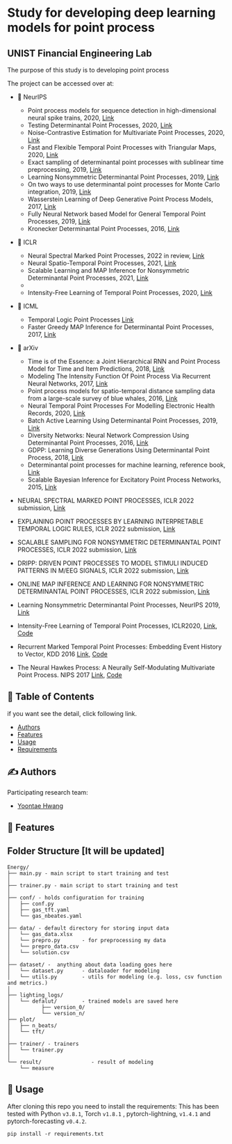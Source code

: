 # Study for developing deep learning models for point process
## UNIST Financial Engineering Lab  

The purpose of this study is to developing point process


The project can be accessed over at:
  - 🏁 NeurIPS
    - Point process models for sequence detection in high-dimensional neural spike trains, 2020, [Link](https://paperswithcode.com/paper/point-process-models-for-sequence-detection)
    - Testing Determinantal Point Processes, 2020, [Link](https://paperswithcode.com/paper/testing-determinantal-point-processes) 
    - Noise-Contrastive Estimation for Multivariate Point Processes, 2020, [Link](https://paperswithcode.com/paper/noise-contrastive-estimation-for-multivariate)
    - Fast and Flexible Temporal Point Processes with Triangular Maps, 2020, [Link](https://paperswithcode.com/paper/fast-and-flexible-temporal-point-processes)
    - Exact sampling of determinantal point processes with sublinear time preprocessing, 2019, [Link](https://paperswithcode.com/paper/exact-sampling-of-determinantal-point-1)
    - Learning Nonsymmetric Determinantal Point Processes, 2019, [Link](https://paperswithcode.com/paper/learning-nonsymmetric-determinantal-point)
    - On two ways to use determinantal point processes for Monte Carlo integration, 2019, [Link](https://paperswithcode.com/paper/on-two-ways-to-use-determinantal-point)
    - Wasserstein Learning of Deep Generative Point Process Models, 2017, [Link](https://paperswithcode.com/paper/wasserstein-learning-of-deep-generative-point)
    - Fully Neural Network based Model for General Temporal Point Processes, 2019, [Link](https://paperswithcode.com/paper/fully-neural-network-based-model-for-general)
    - Kronecker Determinantal Point Processes, 2016, [Link](https://paperswithcode.com/paper/kronecker-determinantal-point-processes)



  - 🏁 ICLR
    - Neural Spectral Marked Point Processes, 2022 in review, [Link](https://paperswithcode.com/paper/neural-spectral-marked-point-processes-1)
    - Neural Spatio-Temporal Point Processes, 2021, [Link](https://paperswithcode.com/paper/neural-spatio-temporal-point-processes-1)
    - Scalable Learning and MAP Inference for Nonsymmetric Determinantal Point Processes, 2021, [Link](https://paperswithcode.com/paper/scalable-learning-and-map-inference-for)
    - 
    - Intensity-Free Learning of Temporal Point Processes, 2020, [Link](https://paperswithcode.com/paper/intensity-free-learning-of-temporal-point)

 - 🏁 ICML
    - Temporal Logic Point Processes [Link](https://paperswithcode.com/paper/temporal-logic-point-processes)
    - Faster Greedy MAP Inference for Determinantal Point Processes, 2017, [Link](https://paperswithcode.com/paper/faster-greedy-map-inference-for-determinantal)

  - 🏁 arXiv
    - Time is of the Essence: a Joint Hierarchical RNN and Point Process Model for Time and Item Predictions, 2018, [Link](https://paperswithcode.com/paper/time-is-of-the-essence-a-joint-hierarchical)
    - Modeling The Intensity Function Of Point Process Via Recurrent Neural Networks, 2017, [Link](https://paperswithcode.com/paper/modeling-the-intensity-function-of-point)
    - Point process models for spatio-temporal distance sampling data from a large-scale survey of blue whales, 2016, [Link](https://stat.paperswithcode.com/paper/point-process-models-for-spatio-temporal)
    - Neural Temporal Point Processes For Modelling Electronic Health Records, 2020, [Link](https://paperswithcode.com/paper/neural-temporal-point-processes-for-modelling)
    - Batch Active Learning Using Determinantal Point Processes, 2019, [Link](https://paperswithcode.com/paper/batch-active-learning-using-determinantal)
    - Diversity Networks: Neural Network Compression Using Determinantal Point Processes, 2016, [Link](https://paperswithcode.com/paper/diversity-networks-neural-network-compression)
    - GDPP: Learning Diverse Generations Using Determinantal Point Process, 2018, [Link](https://paperswithcode.com/paper/gdpp-learning-diverse-generations-using)
    - Determinantal point processes for machine learning, reference book, [Link](https://paperswithcode.com/paper/determinantal-point-processes-for-machine#code)
    - Scalable Bayesian Inference for Excitatory Point Process Networks, 2015, [Link](https://paperswithcode.com/paper/scalable-bayesian-inference-for-excitatory)






- NEURAL SPECTRAL MARKED POINT PROCESSES, ICLR 2022 submission, [Link](https://openreview.net/pdf?id=0rcbOaoBXbg)
- EXPLAINING POINT PROCESSES BY LEARNING INTERPRETABLE TEMPORAL LOGIC RULES, ICLR 2022 submission, [Link](https://openreview.net/pdf?id=P07dq7iSAGr)
- SCALABLE SAMPLING FOR NONSYMMETRIC DETERMINANTAL POINT PROCESSES, ICLR 2022 submission, [Link](https://openreview.net/pdf?id=BB4e8Atc1eR)
- DRIPP: DRIVEN POINT PROCESSES TO MODEL STIMULI INDUCED PATTERNS IN M/EEG SIGNALS, ICLR 2022 submission, [Link](https://openreview.net/pdf?id=d_2lcDh0Y9c)
- ONLINE MAP INFERENCE AND LEARNING FOR NONSYMMETRIC DETERMINANTAL POINT PROCESSES, ICLR 2022 submission, [Link](https://openreview.net/pdf?id=Jvoe8JCGvy)
- Learning Nonsymmetric Determinantal Point Processes, NeurIPS 2019, [Link](https://arxiv.org/pdf/1905.12962.pdf)

-  Intensity-Free Learning of Temporal Point Processes, ICLR2020, [Link](https://arxiv.org/pdf/1909.12127.pdf), [Code](https://github.com/shchur/ifl-tpp)
-  Recurrent Marked Temporal Point Processes: Embedding Event History to Vector, KDD 2016 [Link](https://www.kdd.org/kdd2016/papers/files/rpp1081-duA.pdf), [Code](https://github.com/shchur/ifl-tpp)
-  The Neural Hawkes Process: A Neurally Self-Modulating Multivariate Point Process. NIPS 2017 [Link](https://arxiv.org/pdf/1612.09328.pdf), [Code](https://github.com/Hongrui24/NeuralHawkesPytorch) 



## 📝 Table of Contents

if you want see the detail, click following link.
- [Authors](#authors)
- [Features](#features)
- [Usage](#usage)
- [Requirements](./requirements.txt) 


## ✍️ Authors <a name = "authors"></a>
Participating research team:
- [Yoontae Hwang](https://www.notion.so/unist-felab/Yoontae-Hwang-9b1c43d6b1924d39a7940764fd0420b7) 

## 🏁 Features <a name = "Features"></a>


## Folder Structure [It will be updated]
  ```
  Energy/
  ├── main.py - main script to start training and test
  │
  ├── trainer.py - main script to start training and test
  │
  ├── conf/ - holds configuration for training
  │   ├── conf.py
  │   ├── gas_tft.yaml
  │   └── gas_nbeates.yaml
  │
  ├── data/ - default directory for storing input data
  │   └── gas_data.xlsx
  │   └── prepro.py       - for preprocessing my data
  │   └── prepro_data.csv
  │   └── solution.csv
  │
  ├── dataset/ -  anything about data loading goes here
  │   └── dataset.py      - dataloader for modeling
  │   └── utils.py        - utils for modeling (e.g. loss, csv function and metrics.)
  │
  ├── lighting_logs/
  │   └── defalut/        - trained models are saved here
  │          ├── version_0/
  │          └── version_n/
  ├── plot/
  │   ├── n_beats/ 
  │   └── tft/ 
  │
  ├── trainer/ - trainers
  │   └── trainer.py
  │
  └── result/                - result of modeling
      └── measure
   ```
  

## 🎈 Usage <a name = "usage"></a> 

After cloning this repo you need to install the requirements:
This has been tested with Python `v3.8.1`, Torch `v1.8.1` , pytorch-lightning, `v1.4.1` and pytorch-forecasting `v0.4.2`.

```shell
pip install -r requirements.txt
```

